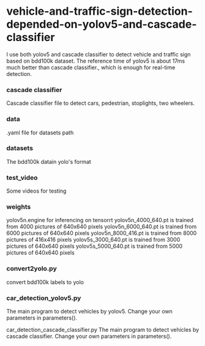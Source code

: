 # vehicle-and-traffic-sign-detection-depended-on-yolov5-and-cascade-classifier
I use both yolov5 and cascade classifier to detect vehicle and traffic sign based on bdd100k dataset. The reference time of yolov5 is about 17ms much better than cascade classifier., which is enough for real-time detection.

### cascade classifier
Cascade classifier file to detect cars, pedestrian, stoplights, two wheelers.

### data 
.yaml file for datasets path

### datasets
The bdd100k datain yolo's format

### test_video
Some videos for testing

### weights
yolov5n.engine for inferencing on tensorrt
yolov5n_4000_640.pt is trained from 4000 pictures of 640x640 pixels
yolov5n_6000_640.pt is trained from 6000 pictures of 640x640 pixels
yolov5n_8000_416.pt is trained from 8000 pictures of 416x416 pixels
yolov5s_3000_640.pt is trained from 3000 pictures of 640x640 pixels
yolov5s_5000_640.pt is trained from 5000 pictures of 640x640 pixels

### convert2yolo.py
convert bdd100k labels to yolo

### car_detection_yolov5.py
The main program to detect vehicles by yolov5. Change your own parameters in parameters().

car_detection_cascade_classifier.py
The main program to detect vehicles by cascade classifier. Change your own parameters in parameters().